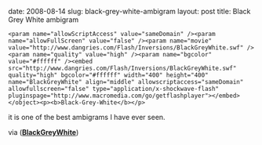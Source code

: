 date: 2008-08-14
slug: black-grey-white-ambigram
layout: post
title: Black Grey White ambigram


<object classid="clsid:d27cdb6e-ae6d-11cf-96b8-444553540000" codebase="http://download.macromedia.com/pub/shockwave/cabs/flash/swflash.cab#version=9,0,0,0" width="400" height="400" id="BlackGreyWhite" align="middle">&#13;

	<param name="allowScriptAccess" value="sameDomain" /><param name="allowFullScreen" value="false" /><param name="movie" value="http://www.dangries.com/Flash/Inversions/BlackGreyWhite.swf" /><param name="quality" value="high" /><param name="bgcolor" value="#ffffff" /><embed src="http://www.dangries.com/Flash/Inversions/BlackGreyWhite.swf" quality="high" bgcolor="#ffffff" width="400" height="400" name="BlackGreyWhite" align="middle" allowscriptaccess="sameDomain" allowfullscreen="false" type="application/x-shockwave-flash" pluginspage="http://www.macromedia.com/go/getflashplayer"></embed></object><p><b>Black-Grey-White</b></p>

<p>it is one of the best ambigrams I have ever seen.</p>

<p>via (<b><a target="_blank" href="http://www.dangries.com/Flash/Inversions/BlackGreyWhite.html">BlackGreyWhite</a></b>)</p>

